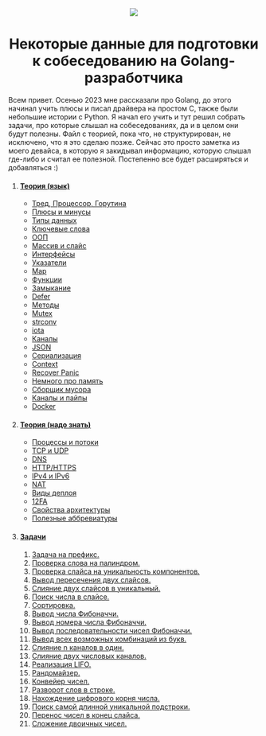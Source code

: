 <div align="center">
  <img src="https://github.com/Sparkmoons/go_ez_tasks/blob/main/img/gogogo.png">
  <h1>Некоторые данные для подготовки к собеседованию на Golang-разработчика</h1>
</div>


Всем привет. 
Осенью 2023 мне рассказали про Golang, до этого начинал учить плюсы и писал драйвера на простом С, также были небольшие истории с Python. Я начал его учить и тут решил собрать задачи, про которые слышал на собеседованиях, да и в целом они будут полезны. 
Файл с теорией, пока что, не структурирован, не исключено, что я это сделаю позже. Сейчас это просто заметка из моего девайса, в которую я закидывал информацию, которую слышал где-либо и считал ее полезной.
Постепенно все будет расширяться и добавляться :)



1. #### [Теория (язык)](readme/theory1)
   - [Тред, Процессор, Горутина](readme/theory1#1-тред-процессор-горутина)
   - [Плюсы и минусы](readme/theory1#2-плюсы-и-минусы)
   - [Типы данных](readme/theory1#3-типы-данных)
   - [Ключевые слова](readme/theory1#4-ключевые-слова)
   - [ООП](readme/theory1#5-ооп)
   - [Массив и слайс](readme/theory1#6-массив-и-слайс)
   - [Интерфейсы](readme/theory1#7-интерфейсы)
   - [Указатели](readme/theory1#8-указатели)
   - [Map](readme/theory1#9-map)
   - [Функции](readme/theory1#10-функции)
   - [Замыкание](readme/theory1#11-замыкание)
   - [Defer](readme/theory1#12-defer)
   - [Методы](readme/theory1#13-методы)
   - [Mutex](readme/theory1#14-mutex)
   - [strconv](readme/theory1#15-strconv)
   - [iota](readme/theory1#16-iota)
   - [Каналы](readme/theory1#17-каналы)
   - [JSON](readme/theory1#18-json)
   - [Сериализация](readme/theory1#19-сериализация)
   - [Context](readme/theory1#20-context)
   - [Recover Panic](readme/theory1#21-recover-panic)
   - [Немного про память](readme/theory1#22-немного-про-память)
   - [Сборщик мусора](readme/theory1#23-сборщик-мусора)
   - [Каналы и пайпы](readme/theory1#24-каналы-и-пайпы)
   - [Docker](readme/theory1#25-docker)
2. #### [Теория (надо знать)](readme/theory2)
   - [Процессы и потоки](readme/theory2#1-процессы-и-потоки)
   - [TCP и UDP](readme/theory2#2-tcp-и-udp)
   - [DNS](readme/theory2#3-dns)
   - [HTTP/HTTPS](readme/theory2#4-http/https)
   - [IPv4 и IPv6](readme/theory2#5-ipv4-и-ipv6)
   - [NAT](readme/theory2#6-nat)
   - [Виды деплоя](readme/theory2#7-виды-деплоя)
   - [12FA](readme/theory2#8-12fa)
   - [Свойства архитектуры](readme/theory2#9-свойства-архитектуры)
   - [Полезные аббревиатуры](readme/theory2#10-полезные-аббревиатуры)


4. #### [Задачи](#tasks)
    1. [Задача на префикс.](https://github.com/Sparkmoons/go_ez_tasks/blob/main/readme/PREFIX.md)
    2. [Проверка слова на палиндром.](https://github.com/Sparkmoons/go-ez-tasks/blob/main/readme/PALINDROM.md)
    3. [Проверка слайса на уникальность компонентов.](https://github.com/Sparkmoons/go_ez_tasks/blob/main/readme/UNIQUE.md)
    4. [Вывод пересечения двух слайсов.](https://github.com/Sparkmoons/go_ez_tasks/blob/main/readme/CROSS.md)
    5. [Слияние двух слайсов в уникальный.](https://github.com/Sparkmoons/go_ez_tasks/blob/main/readme/UNIQUE_SL.md)
    6. [Поиск числа в слайсе.](https://github.com/Sparkmoons/go_ez_tasks/blob/main/readme/FIND_NUMB.md)
    7. [Сортировка.](https://github.com/Sparkmoons/go-ez-tasks/blob/main/readme/SORT.md)
    8. [Вывод числа Фибоначчи.](https://github.com/Sparkmoons/go-ez-tasks/blob/main/readme/FIBNUM.md)
    9. [Вывод номера числа Фибоначчи.](https://github.com/Sparkmoons/go-ez-tasks/blob/main/readme/FIBNUMNUM.md)
    10. [Вывод последовательности чисел Фибоначчи.](https://github.com/Sparkmoons/go-ez-tasks/blob/main/readme/FIBSEQ.md)
    11. [Вывод всех возможных комбинаций из букв.](https://github.com/Sparkmoons/go-ez-tasks/blob/main/readme/ALLCOMB.md)
    12. [Слияние n каналов в один.](https://github.com/Sparkmoons/go_ez_tasks/blob/main/readme/MERGE_CH.md)
    13. [Слияние двух числовых каналов.](https://github.com/Sparkmoons/go-ez-tasks/blob/main/readme/TWOINTONE.md)
    14. [Реализация LIFO.](https://github.com/Sparkmoons/go_ez_tasks/blob/main/readme/LIFO.md)
    15. [Рандомайзер.](https://github.com/Sparkmoons/go-ez-tasks/blob/main/readme/RANDOMIZER.md)
    16. [Конвейер чисел.](https://github.com/Sparkmoons/go-ez-tasks/blob/main/readme/CONVEYER.md)
    17. [Разворот слов в строке.](https://github.com/Sparkmoons/go-ez-tasks/blob/main/readme/REVERSEWORD.md)
    18. [Нахождение цифрового корня числа.](https://github.com/Sparkmoons/go-ez-tasks/blob/main/readme/DROOT.md)
    19. [Поиск самой длинной уникальной подстроки.](https://github.com/Sparkmoons/go-ez-tasks/blob/main/readme/slide.md)
    20. [Перенос чисел в конец слайса.](https://github.com/Sparkmoons/go-ez-tasks/blob/main/readme/moveNumb.md)
    21. [Сложение двоичных чисел.](https://github.com/Sparkmoons/go-ez-tasks/blob/main/readme/bin_sum.md)

